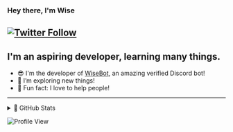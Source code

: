### Hey there, I'm Wise

[![Twitter Follow](https://img.shields.io/twitter/follow/oisci0762?color=1DA1F2&logo=twitter&style=for-the-badge)](https://twitter.com/intent/follow?original_referer=https://github.com/Wise2006&screen_name=oisci0762)
<br>
---

## I'm an aspiring developer, learning many things.

- 😎 I'm the developer of [WiseBot](https://wisebot.tk), an amazing verified Discord bot!
- 🔎 I’m exploring new things!
- 👀 Fun fact: I love to help people!

---

<details>
  <summary>🔷 GitHub Stats</summary>

  <img align="left" alt="Wise's GitHub Stats" src="https://github-readme-stats.codestackr.vercel.app/api?username=Wise2006&show_icons=true&hide_border=true&theme=tokyonight" />

</details>

![Profile View](https://komarev.com/ghpvc/?username=wise2006&label=Profile%20views&color=1DA1F2&style=for-the-badge)
